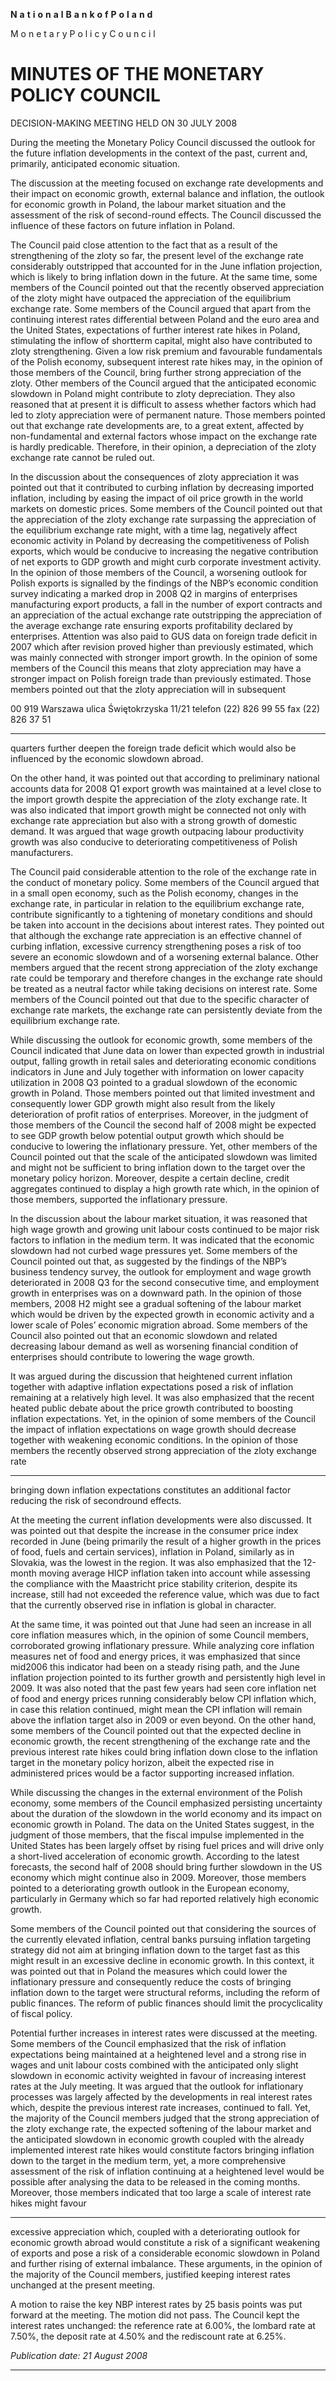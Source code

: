 **N** **a** **t** **i** **o** **n** **a** **l** **B** **a** **n** **k** **o** **f** **P** **o** **l** **a** **n** **d**

M o n e t a r y P o l i c y C o u n c i l

# MINUTES OF THE MONETARY POLICY COUNCIL 
 DECISION-MAKING MEETING HELD ON 30 JULY 2008

During the meeting the Monetary Policy Council discussed the outlook for the future inflation
developments in the context of the past, current and, primarily, anticipated economic situation.

The discussion at the meeting focused on exchange rate developments and their impact on
economic growth, external balance and inflation, the outlook for economic growth in Poland, the
labour market situation and the assessment of the risk of second-round effects. The Council
discussed the influence of these factors on future inflation in Poland.

The Council paid close attention to the fact that as a result of the strengthening of the zloty so far,
the present level of the exchange rate considerably outstripped that accounted for in the June
inflation projection, which is likely to bring inflation down in the future. At the same time, some
members of the Council pointed out that the recently observed appreciation of the zloty might have
outpaced the appreciation of the equilibrium exchange rate. Some members of the Council argued
that apart from the continuing interest rates differential between Poland and the euro area and the
United States, expectations of further interest rate hikes in Poland, stimulating the inflow of shortterm capital, might also have contributed to zloty strengthening. Given a low risk premium and
favourable fundamentals of the Polish economy, subsequent interest rate hikes may, in the opinion
of those members of the Council, bring further strong appreciation of the zloty. Other members of
the Council argued that the anticipated economic slowdown in Poland might contribute to zloty
depreciation. They also reasoned that at present it is difficult to assess whether factors which had
led to zloty appreciation were of permanent nature. Those members pointed out that exchange rate
developments are, to a great extent, affected by non-fundamental and external factors whose impact
on the exchange rate is hardly predicable. Therefore, in their opinion, a depreciation of the zloty
exchange rate cannot be ruled out.

In the discussion about the consequences of zloty appreciation it was pointed out that it contributed
to curbing inflation by decreasing imported inflation, including by easing the impact of oil price
growth in the world markets on domestic prices. Some members of the Council pointed out that the
appreciation of the zloty exchange rate surpassing the appreciation of the equilibrium exchange rate
might, with a time lag, negatively affect economic activity in Poland by decreasing the
competitiveness of Polish exports, which would be conducive to increasing the negative
contribution of net exports to GDP growth and might curb corporate investment activity. In the
opinion of those members of the Council, a worsening outlook for Polish exports is signalled by the
findings of the NBP’s economic condition survey indicating a marked drop in 2008 Q2 in margins
of enterprises manufacturing export products, a fall in the number of export contracts and an
appreciation of the actual exchange rate outstripping the appreciation of the average exchange rate
ensuring exports profitability declared by enterprises. Attention was also paid to GUS data on
foreign trade deficit in 2007 which after revision proved higher than previously estimated, which
was mainly connected with stronger import growth. In the opinion of some members of the Council
this means that zloty appreciation may have a stronger impact on Polish foreign trade than
previously estimated. Those members pointed out that the zloty appreciation will in subsequent

00 919 Warszawa ulica Świętokrzyska 11/21 telefon (22) 826 99 55 fax (22) 826 37 51


-----

quarters further deepen the foreign trade deficit which would also be influenced by the economic
slowdown abroad.

On the other hand, it was pointed out that according to preliminary national accounts data for 2008
Q1 export growth was maintained at a level close to the import growth despite the appreciation of
the zloty exchange rate. It was also indicated that import growth might be connected not only with
exchange rate appreciation but also with a strong growth of domestic demand. It was argued that
wage growth outpacing labour productivity growth was also conducive to deteriorating
competitiveness of Polish manufacturers.

The Council paid considerable attention to the role of the exchange rate in the conduct of monetary
policy. Some members of the Council argued that in a small open economy, such as the Polish
economy, changes in the exchange rate, in particular in relation to the equilibrium exchange rate,
contribute significantly to a tightening of monetary conditions and should be taken into account in
the decisions about interest rates. They pointed out that although the exchange rate appreciation is
an effective channel of curbing inflation, excessive currency strengthening poses a risk of too
severe an economic slowdown and of a worsening external balance. Other members argued that the
recent strong appreciation of the zloty exchange rate could be temporary and therefore changes in
the exchange rate should be treated as a neutral factor while taking decisions on interest rate. Some
members of the Council pointed out that due to the specific character of exchange rate markets, the
exchange rate can persistently deviate from the equilibrium exchange rate.

While discussing the outlook for economic growth, some members of the Council indicated that
June data on lower than expected growth in industrial output, falling growth in retail sales and
deteriorating economic conditions indicators in June and July together with information on lower
capacity utilization in 2008 Q3 pointed to a gradual slowdown of the economic growth in Poland.
Those members pointed out that limited investment and consequently lower GDP growth might also
result from the likely deterioration of profit ratios of enterprises. Moreover, in the judgment of those
members of the Council the second half of 2008 might be expected to see GDP growth below
potential output growth which should be conducive to lowering the inflationary pressure. Yet, other
members of the Council pointed out that the scale of the anticipated slowdown was limited and
might not be sufficient to bring inflation down to the target over the monetary policy horizon.
Moreover, despite a certain decline, credit aggregates continued to display a high growth rate
which, in the opinion of those members, supported the inflationary pressure.

In the discussion about the labour market situation, it was reasoned that high wage growth and
growing unit labour costs continued to be major risk factors to inflation in the medium term. It was
indicated that the economic slowdown had not curbed wage pressures yet. Some members of the
Council pointed out that, as suggested by the findings of the NBP’s business tendency survey, the
outlook for employment and wage growth deteriorated in 2008 Q3 for the second consecutive time,
and employment growth in enterprises was on a downward path. In the opinion of those members,
2008 H2 might see a gradual softening of the labour market which would be driven by the expected
growth in economic activity and a lower scale of Poles’ economic migration abroad. Some
members of the Council also pointed out that an economic slowdown and related decreasing labour
demand as well as worsening financial condition of enterprises should contribute to lowering the
wage growth.

It was argued during the discussion that heightened current inflation together with adaptive inflation
expectations posed a risk of inflation remaining at a relatively high level. It was also emphasized
that the recent heated public debate about the price growth contributed to boosting inflation
expectations. Yet, in the opinion of some members of the Council the impact of inflation
expectations on wage growth should decrease together with weakening economic conditions. In the
opinion of those members the recently observed strong appreciation of the zloty exchange rate


-----

bringing down inflation expectations constitutes an additional factor reducing the risk of secondround effects.

At the meeting the current inflation developments were also discussed. It was pointed out that
despite the increase in the consumer price index recorded in June (being primarily the result of a
higher growth in the prices of food, fuels and certain services), inflation in Poland, similarly as in
Slovakia, was the lowest in the region. It was also emphasized that the 12-month moving average
HICP inflation taken into account while assessing the compliance with the Maastricht price stability
criterion, despite its increase, still had not exceeded the reference value, which was due to fact that
the currently observed rise in inflation is global in character.

At the same time, it was pointed out that June had seen an increase in all core inflation measures
which, in the opinion of some Council members, corroborated growing inflationary pressure. While
analyzing core inflation measures net of food and energy prices, it was emphasized that since mid2006 this indicator had been on a steady rising path, and the June inflation projection pointed to its
further growth and persistently high level in 2009. It was also noted that the past few years had seen
core inflation net of food and energy prices running considerably below CPI inflation which, in case
this relation continued, might mean the CPI inflation will remain above the inflation target also in
2009 or even beyond. On the other hand, some members of the Council pointed out that the
expected decline in economic growth, the recent strengthening of the exchange rate and the
previous interest rate hikes could bring inflation down close to the inflation target in the monetary
policy horizon, albeit the expected rise in administered prices would be a factor supporting
increased inflation.

While discussing the changes in the external environment of the Polish economy, some members of
the Council emphasized persisting uncertainty about the duration of the slowdown in the world
economy and its impact on economic growth in Poland. The data on the United States suggest, in
the judgment of those members, that the fiscal impulse implemented in the United States has been
largely offset by rising fuel prices and will drive only a short-lived acceleration of economic
growth. According to the latest forecasts, the second half of 2008 should bring further slowdown in
the US economy which might continue also in 2009. Moreover, those members pointed to a
deteriorating growth outlook in the European economy, particularly in Germany which so far had
reported relatively high economic growth.

Some members of the Council pointed out that considering the sources of the currently elevated
inflation, central banks pursuing inflation targeting strategy did not aim at bringing inflation down
to the target fast as this might result in an excessive decline in economic growth. In this context, it
was pointed out that in Poland the measures which could lower the inflationary pressure and
consequently reduce the costs of bringing inflation down to the target were structural reforms,
including the reform of public finances. The reform of public finances should limit the procyclicality of fiscal policy.

Potential further increases in interest rates were discussed at the meeting. Some members of the
Council emphasized that the risk of inflation expectations being maintained at a heightened level
and a strong rise in wages and unit labour costs combined with the anticipated only slight slowdown
in economic activity weighted in favour of increasing interest rates at the July meeting. It was
argued that the outlook for inflationary processes was largely affected by the developments in real
interest rates which, despite the previous interest rate increases, continued to fall. Yet, the majority
of the Council members judged that the strong appreciation of the zloty exchange rate, the expected
softening of the labour market and the anticipated slowdown in economic growth coupled with the
already implemented interest rate hikes would constitute factors bringing inflation down to the
target in the medium term, yet, a more comprehensive assessment of the risk of inflation continuing
at a heightened level would be possible after analysing the data to be released in the coming
months. Moreover, those members indicated that too large a scale of interest rate hikes might favour


-----

excessive appreciation which, coupled with a deteriorating outlook for economic growth abroad
would constitute a risk of a significant weakening of exports and pose a risk of a considerable
economic slowdown in Poland and further rising of external imbalance. These arguments, in the
opinion of the majority of the Council members, justified keeping interest rates unchanged at the
present meeting.

A motion to raise the key NBP interest rates by 25 basis points was put forward at the meeting. The
motion did not pass. The Council kept the interest rates unchanged: the reference rate at 6.00%, the
lombard rate at 7.50%, the deposit rate at 4.50% and the rediscount rate at 6.25%.

_Publication date: 21 August 2008_


-----


